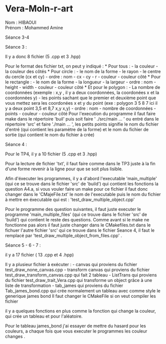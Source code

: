 # Vera-Moln-r-art
Nom : HIBAOUI	
Prénom : Mohammed Amine	


Séance 3-4

Séance 3 : 

Il y a donc 8 fichier (5 .cpp et 3 .hpp)



Pour le format des fichier txt, on peut y indiqué :
	* Pour tous :
		- la couleur
		- la couleur des côtés 
	* Pour circle :
		- le nom de la forme 
		- le rayon
		- le centre du cercle (cx et cy)
		- ordre : nom - cx - cy - r - couleur - couleur côté
	* Pour le rectangle :
		- le nom de la forme
		- la longueur
		- la largeur
		- ordre : nom - height - width - couleur - couleur côté
	* Et pour le polygon :
		- La nombre de coordonnées (exemple : x,y , il y a deux coordonnées, la coordonées x et la coordonnées y)
		- les points sachant que le premier et deuxième point que vous mettez sera les coordonées x et y du point (exe : polygon 3 5 8 7 ici il y a deux point 3,5 et 8,7 x,y x,y)
		- ordre : nom - nombre de coordonnées - points - couleur - couleur côté
Pour l'execution du programme il faut faire make dans le répertoire 'buil' puis soit faire ' ./src/main ... ' ou entré dans le répertoire 'src' et faire './main ... ',
 les petits points signifie le nom du fichier d'entré (qui contient les paramètre de la forme) et le nom du fichier de sortie (qui contient le nom du fichier à crée) 

Séance 4 :

Pour le TP4, il y a 10 fichier (5 .cpp et 3 .hpp)

Pour la lecture de fichier 'txt', il faut faire comme dans le TP3 juste à la fin d'une forme revenir à la ligne pour que se soit plus lisible.

Afin d'éxecuter les programmes, il y a d'abord l'executable 'main_multiple' (qui ce se trouve dans le fichier 'src' de 'build') qui contient les fonctions la question A4.a,
 si vous vouler faire un make pour ce fichier il faut donc changer dans le 'CMajeFile.txt' le nom de l'executable puis le nom du fichier à mettre en éxecutable qui est :
'test_draw_multiple_object.cpp'

Pour le programme des question suivantes, il faut juste executer le programme 'main_multiple_files' (qui ce trouve dans le fichier 'src' de 'build') qui contient le reste des questions.
Comme avant si le make ne fonctionne pas alors il faut juste changer dans le CMakefiles.txt dans le fichuer l'autre fichier 'src' qui ce trouve dans le fichier Seance 4, il faut le 
remplacé par 'test_draw_multiple_object_from_files.cpp' .  


Séance 5 - 6 - 7 :

il y a 17 fichier ( 13 .cpp et 4 .hpp)

Il y a plusieur fichier à exécuter :
	- canvas qui proviens du fichier test_draw_none_canvas.cpp
	- transform canvas qui proviens du fichier test_draw_transform_canvas.cpp qui fait 2 tableau
	- ListTrans qui proviens du fichier test_draw_trait_Vera.cpp qui transforme un object grâce à une liste de transformation
	- tab_james qui proviens du fichier Tab_james_bond.cpp qui crée normalement un tableau avec comme style le generique james bond
Il faut changer le CMakeFile si on veut compiler les fichier 

il y a quelques fonctions en plus comme la fonction qui change la couleur, qui crée un tableau  et pour l'aléatoire.

Pour le tableau james_bond j'ai essayer de mettre du hasard pour les couleurs, a chaque fois que vous executer le programmes les couleur changes .
